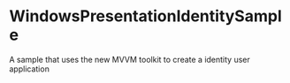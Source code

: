 # WindowsPresentationIdentitySample
A sample that uses the new MVVM toolkit to create a identity user application
